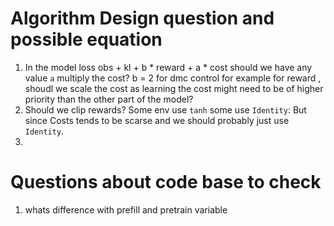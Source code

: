 # Algorithm Design question and possible equation
1. In the model loss obs + kl + b * reward + a * cost should we have any value `a` multiply the cost?
 b = 2 for dmc control for example for reward , shoudl we scale the cost as learning the cost might need to be of higher priority than the other part of the model?
2. Should we clip rewards? Some env use `tanh` some use `Identity`: But since Costs tends to be scarse and   we should probably just use `Identity`.
3. 



# Questions about code base to check
1. whats difference with prefill and pretrain variable